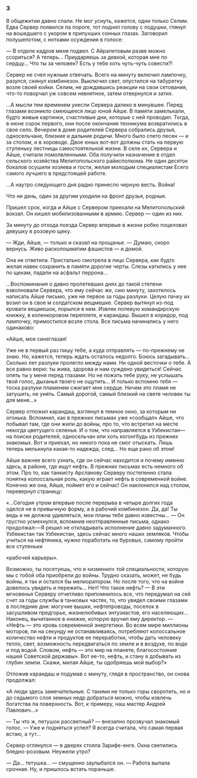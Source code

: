 ### 3

В общежитии давно спали.
Не мог уснуть, кажется, одни только Селим.
Едва Сервер появился па пороге, тот поднял голову с подушки, глянул на вошедшего с укором в припухших сонных глазах.
Заговорил полушепотом, с нотками осуждения в голосе:

— В отделе кадров меня подвел.
С Айрапетовым разве можно ссориться?
А теперь...
Приударяешь за девкой, которая мне по сердцу...
Что ты за человек?
Есть у тебя хоть чуть-чуть совести?!

Сервер не счел нужным отвечать.
Всего на минуту включил лампочку, разулся, скинул комбинезон.
Выключил свет, опустился на табуретку возле своей койки.
Селим, не дождавшись реакции на свои сетования, что-то поворчал уж совсем невнятное, затем отвернулся и затих.

...А мысли тем временем унесли Сервера далеко в минувшее.
Перед глазами возникло смеющееся лицо юной Айше.
В памяти замелькали, будто живые картинки, счастливые дни, которые с ней проводил.
Тогда, в нюне сорок первого, они после окончания техникума возвратились в свое село.
Вечером в доме родителей Сервера собрались друзья, односельчане, близкие и дальние родичи.
Много было спето песен — и за столом, и в хороводе.
Двое юных вот-вот должны стать на первую ступеньку лестницы самостоятельной жизни.
В селе их, Сервера и Айше, считали помолвленными.
Оба получили назначение в отдел сельского хозяйства Мелитопольского райисполкома.
Не один десяток бокалов осушили хозяева и гости, желая молодым специалистам Есего самого лучшего в предстоящей работе.

...А наутро следующего дня радио принесло черную весть.
Война!

Что ни день, один за другим уходили на фронт друзья, родные.

Пришел срок, когда и Айше с Сервером приехали на Мелитопольский вокзал.
Он кишел мобилизованными в армию.
Сервер — один из них.

За минуту до отхода поезда Сервер впервые в жизни робко поцеловал девушку в розовую щеку.

— Жди, Айше, — только и сказал на прощанье.
— Думаю, скоро вернусь.
Живо расколошматим фашистов — и домой.

Она не ответила.
Пристально смотрела в лицо Сервера, как будто желая навек сохранить в памяти дорогие черты.
Слезы катились у нее по щекам, падали на асфальт перрона...

...Воспоминания о давно пролетевших днях до такой степени взволновали Сервера, что ему сейчас же, сию минуту, захотелось написать Айше письмо, уже не первое за годы разлуки.
Целую пачку их возил он в свое м солдатском вещмешке.
Сервер вытянул из-под кровати вещмешок, порылся в нем.
Извлек полевую командирскую книжку, в коленкоровом переплете, и карандаш.
Вышел в коридор, под лампочку, примостился возле стола.
Все письма начинались у него одинаково:

«Айше, моя синеглазая!

Уже не в первый раз пишу тебе, а куда отправлять — по-прежнему не знаю.
Но, кажется, теперь ждать осталось недолго.
Боюсь загадывать...
Сколько лет разлуки пролегло между нами.
Ни одной весточки о тебе.
А все равно верю: ты жива, здорова и нам суждено увидеться!
Сейчас опять ты у меня перед глазами.
Но не пожать тебе руку, не услышать твой голос, дыханья твоего не ощутить...
И только вспомню тебя —тоска разлуки пламенем сжигает мне сердце.
Ничем это пламя не затушить, не унять.
Самый дорогой, самый близкий на свете человек ты для меня...»

Сервер отложил карандаш, взглянул в темное окно, за которым ни огонька.
Вспомнил, как в прежних письмах уже «сообщал» Айше, что побывал там, где они жили до войны, про то, что встретил на месте некогда цветущего селенья.
И о том, что направляется в Узбекистан— на поиски родителей, односельчан или хоть когонгбудь из прежних знакомых.
Вот и приехал, но никого пока не смог отыскать.
Лишь теперь мелькнула какая-то надежда, след...
Но еще рано об этом!

Айше важнее всего узнать, где он сейчас находится и почему именно здесь, в районе, где ищут нефть.
В прежних письмах есть немного об этом.
Про то, как танкисту Арсланову Серверу постепенно стала понятна колоссальная роль, какую играет нефть в современной войне.
Конечно же она, Айше, поймет его и сейчас!
Он наклонился над столом, перевернул страницу:

«...Сегодня утром впервые после перерыва в четыре долгих года оделся не в привычную форму, а в рабочий комбинезон.
Да, да!
Ты ведь и не должна удивляться, мои планы тебе давно известны...
— Он грустно усмехнулся, вспомнив неотправленные письма, однако продолжал:—Я решил не откладывать исполнение давно задуманного.
Узбекистан так Узбекистан, здесь сейчас много наших земляков.
Чтобы учиться на нефтяника, нужно поработать на буровых, самому пройти все ступеньки

«рабочей карьеры».

Возможно, ты посетуешь, что я «изменил» той специальности, которую мы с тобой оба приобрели до войны.
Трудно сказать, может, не будь войны, я так и остался бы мелиоратором.
Но после того, что на войне довелось увидеть и пережить...
Нет!
Что такое нефть?
— В эти мгновенья Серверу отчетливо припомнилось все, что передумал на сей счет за годы службы в танковых частях, то, что увидел своими глазами в последние дни: могучие вышки, нефтепроводы, поселок в засушливом предгорье, жизнелюбивых энтузиастов, его населяющих...
Наконец, вычитанное в книжке, которую вручил ему директор.
— «Нефть — это кровь современной энергетики.
Во всем мире миллионы моторов, пи на секунду не останавливаясь, потребляют колоссальное количество нефти и продуктов ее переработки, чтобы дать человеку тепло, свет, возможность передвигаться по земле и в воздухе, по воде и под водой.
Словом, нефть — это мир на планете, благосостояние нашей Советской державы».
Вот ее-то, нефть, и стану я добывать из глубин земли.
Скажи, милая Айше, ты одобряешь мой выбор?»

Отложив карандаш и подумав с минуту, глядя в пространство, он снова продолжал:

«А люди здесь замечательные.
С такими не только горы своротить, но и до седьмого слоя земных недр добраться можно, чтобы извлечь богатства па поверхность.
Вот, к примеру, наш мастер Андрей Павлович...»

— Ты что ж, петушок рассветный?
— внезапно прозвучал знакомый голос.
— Уже и подняться успел?
Я всегда считала, что самая первая встаю, а тут...

Сервер оглянулся — в дверях стояла Зарифе-енге.
Окна светились бледно-розовым.
Неужели утро?

— Да...
тетушка...
— смущенно заулыбался он.
— Работа выпала срочная.
Ну, и пришлось встать пораньше.
